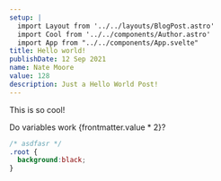 ```yaml
---
setup: |
  import Layout from '../../layouts/BlogPost.astro'
  import Cool from '../../components/Author.astro'
  import App from "../../components/App.svelte"
title: Hello world!
publishDate: 12 Sep 2021
name: Nate Moore
value: 128
description: Just a Hello World Post!
---
```


<Cool name={frontmatter.name} href="https://twitter.com/n_moore" client:load />
<App client:load/>
This is so cool!

Do variables work {frontmatter.value * 2}?

```css
/* asdfasr */
.root {
  background:black;
}

```
